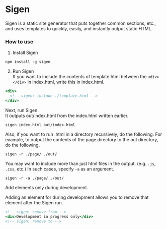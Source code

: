 # Sigen
Sigen is a static site generator that puts together common sections, etc., and uses templates to quickly, easily, and instantly output static HTML.

### How to use
1. Install Sigen  
  ```shell
  npm install -g sigen
  ```
2. Run Sigen  
  If you want to include the contents of template.html between the `<div></div>` in index.html, write this in index.html.
  ```index.html
  <div>
    <!-- sigen: include ./template.html -->
  </div>
  ```

  Next, run Sigen.  
  It outputs out/index.html from the index.html written earlier.
  ```shell
  sigen index.html out/index.html
  ```

  Also, if you want to run .html in a directory recursively, do the following. For example, to output the contents of the page directory to the out directory, do the following.
  ```shell
  sigen -r ./page/ ./out/
  ```

  You may want to include more than just html files in the output. (e.g. `.js`, `.css`, etc.)
  In such cases, specify `-a` as an argument.
  ```shell
  sigen -r -a ./page/ ./out/
  ```

  Add elements only during development.

  Adding an element for during development allows you to remove that element after the Sigen run.
  ```index.html
  <!-- sigen: remove from -->
  <div>Development in progress only</div>
  <!-- sigen: remove to -->
  ```

